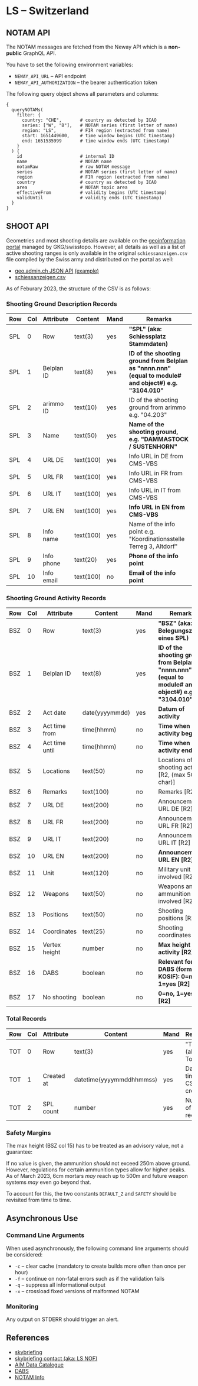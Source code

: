 # LS – Switzerland

## NOTAM API

The NOTAM messages are fetched from the Neway API which is a **non-public**
GraphQL API.

You have to set the following environment variables:

* `NEWAY_API_URL` – API endpoint
* `NEWAY_API_AUTHORIZATION` – the bearer authentication token

The following query object shows all parameters and columns:

```
{
  queryNOTAMs(
    filter: {
      country: "CHE",       # country as detected by ICAO
      series: ["W", "B"],   # NOTAM series (first letter of name)
      region: "LS",         # FIR region (extracted from name)
      start: 1651449600,    # time window begins (UTC timestamp)
      end: 1651535999       # time window ends (UTC timestamp)
    }
  ) {
    id                      # internal ID
    name                    # NOTAM name
    notamRaw                # raw NOTAM message
    series                  # NOTAM series (first letter of name)
    region                  # FIR region (extracted from name)
    country                 # country as detected by ICAO
    area                    # NOTAM topic area
    effectiveFrom           # validity begins (UTC timestamp)
    validUntil              # validity ends (UTC timestamp)
  }
}
```

## SHOOT API

Geometries and most shooting details are available on the [geoinformation portal](https://geo.admin.ch) managed by GKG/swisstopo. However, all details as well as a list of active shooting ranges is only available in the original `schiessanzeigen.csv` file compiled by the Swiss army and distributed on the portal as well:

* [geo.admin.ch JSON API](https://api.geo.admin.ch/services/sdiservices.html) [(example)](https://api3.geo.admin.ch/rest/services/api/MapServer/ch.vbs.schiessanzeigen/1201.050?sr=4326&geometryFormat=geojson)
* [schiessanzeigen.csv](https://data.geo.admin.ch/ch.vbs.schiessanzeigen/schiessanzeigen/schiessanzeigen.csv)

As of Feburary 2023, the structure of the CSV is as follows:

### Shooting Ground Description Records

Row | Col | Attribute  | Content   | Mand | Remarks
----|-----|------------|-----------|------|--------
SPL | 0   | Row        | text(3)   | yes  | **"SPL" (aka: Schiessplatz Stammdaten)**
SPL | 1   | Belplan ID | text(8)   | yes  | **ID of the shooting ground from Belplan as "nnnn.nnn" (equal to module# and object#) e.g. "3104.010"**
SPL | 2   | arimmo ID  | text(10)  | yes  | ID of the shooting ground from arimmo e.g. "04.203"
SPL | 3   | Name       | text(50)  | yes  | **Name of the shooting ground, e.g. "DAMMASTOCK / SUSTENHORN"**
SPL | 4   | URL DE     | text(100) | yes  | Info URL in DE from CMS-VBS
SPL | 5   | URL FR     | text(100) | yes  | Info URL in FR from CMS-VBS
SPL | 6   | URL IT     | text(100) | yes  | Info URL in IT from CMS-VBS
SPL | 7   | URL EN     | text(100) | yes  | **Info URL in EN from CMS-VBS**
SPL | 8   | Info name  | text(100) | yes  | Name of the info point e.g. "Koordinationsstelle Terreg 3, Altdorf"
SPL | 9   | Info phone | text(20)  | yes  | **Phone of the info point**
SPL | 10  | Info email | text(100) | no   | **Email of the info point**

### Shooting Ground Activity Records

Row | Col | Attribute      | Content        | Mand | Remarks
----|-----|----------------|----------------|------|--------
BSZ | 0   | Row            | text(3)        | yes  | **"BSZ" (aka: Belegungszeiten eines SPL)**
BSZ | 1   | Belplan ID     | text(8)        | yes  | **ID of the shooting ground from Belplan as "nnnn.nnn" (equal to module# and object#) e.g. "3104.010"**
BSZ | 2   | Act date       | date(yyyymmdd) | yes  | **Datum of activity**
BSZ | 3   | Act time from  | time(hhmm)     | no   | **Time when activity begins**
BSZ | 4   | Act time until | time(hhmm)     | no   | **Time when activity ends**
BSZ | 5   | Locations      | text(50)       | no   | Locations of shooting activity [R2,  (max 50 char)]
BSZ | 6   | Remarks        | text(100)      | no   | Remarks [R2]
BSZ | 7   | URL DE         | text(200)      | no   | Announcement URL DE [R2]
BSZ | 8   | URL FR         | text(200)      | no   | Announcement URL FR [R2]
BSZ | 9   | URL IT         | text(200)      | no   | Announcement URL IT [R2]
BSZ | 10  | URL EN         | text(200)      | no   | **Announcement URL EN [R2]**
BSZ | 11  | Unit           | text(120)      | no   | Military unit involved [R2]
BSZ | 12  | Weapons        | text(50)       | no   | Weapons and ammunition involved [R2]
BSZ | 13  | Positions      | text(50)       | no   | Shooting positions [R2]
BSZ | 14  | Coordinates    | text(25)       | no   | Shooting coordinates [R2]
BSZ | 15  | Vertex height  | number         | no   | **Max height of activity [R2]**
BSZ | 16  | DABS           | boolean        | no   | **Relevant for DABS (formerly KOSIF): 0=no, 1=yes [R2]**
BSZ | 17  | No shooting    | boolean        | no   | **0=no, 1=yes [R2]**

### Total Records

Row | Col | Attribute  | Content                   | Mand | Remarks
----|-----|------------|---------------------------|------|--------
TOT | 0   | Row        | text(3)                   | yes  | "TOT" (aka: Total)
TOT | 1   | Created at | datetime(yyyymmddhhmmss)  | yes  | Date and time of CSV creation
TOT | 2   | SPL count  | number                    | yes  | Number of SPL records

### Safety Margins

The max height (BSZ col 15) has to be treated as an advisory value, not a guarantee:

If no value is given, the ammunition *should* not exceed 250m above ground. However, regulations for certain ammunition types allow for higher peaks. As of March 2023, 6cm mortars *may* reach up to 500m and future weapon systems *may* even go beyond that.

To account for this, the two constants `DEFAULT_Z` and `SAFETY` should be revisited from time to time.

## Asynchronous Use

### Command Line Arguments

When used asynchronously, the following command line arguments should be considered:

* `-c` – clear cache (mandatory to create builds more often than once per hour)
* `-f` – continue on non-fatal errors such as if the validation fails
* `-q` – suppress all informational output
* `-x` – crossload fixed versions of malformed NOTAM

### Monitoring

Any output on STDERR should trigger an alert.

## References

* [skybriefing](https://www.skybriefing.com)
* [skybriefing contact (aka: LS NOF)](https://www.skybriefing.com/support)
* [AIM Data Catalogue](https://www.aerodatacat.ch)
* [DABS](https://www.skybriefing.com/de/dabs)
* [NOTAM Info](https://notaminfo.com/switzerlandmap)
